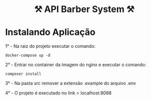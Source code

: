 <h1 align="center"> ⚒️ API Barber System ⚒️ </h1>

<h1 aligtn="center" id="instalandoAplicacao"> Instalando Aplicação </h1>

<p> 1° - Na raiz do projeto executar o comando: </p>

~~~
docker-compose up -d
~~~

<p> 2° - Entrar no container da imagem do nginx e executar o comando: </p>

~~~
composer install
~~~

<p> 3° - Na pasta src remover a extensão .example do arquivo .env </p>

<p> 4° - O projeto é executado no link > localhost:8088</p>